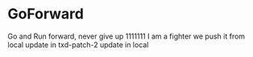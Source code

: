 # GoForward
Go and Run forward, never give up
1111111
I am a fighter
we push it from local
update in txd-patch-2
update in local